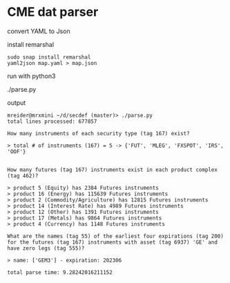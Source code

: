 # CME dat parser


convert YAML to Json

install remarshal

    sudo snap install remarshal
    yaml2json map.yaml > map.json


run with python3

./parse.py

output

```
mreider@mrxmini ~/d/secdef (master)> ./parse.py
total lines processed: 677857

How many instruments of each security type (tag 167) exist?

> total # of instruments (167) = 5 -> {'FUT', 'MLEG', 'FXSPOT', 'IRS', 'OOF'}


How many futures (tag 167) instruments exist in each product complex (tag 462)?

> product 5 (Equity) has 2384 Futures instruments
> product 16 (Energy) has 115639 Futures instruments
> product 2 (Commodity/Agriculture) has 12815 Futures instruments
> product 14 (Interest Rate) has 4989 Futures instruments
> product 12 (Other) has 1391 Futures instruments
> product 17 (Metals) has 9864 Futures instruments
> product 4 (Currency) has 1148 Futures instruments

What are the names (tag 55) of the earliest four expirations (tag 200) for the futures (tag 167) instruments with asset (tag 6937) 'GE' and have zero legs (tag 555)?

> name: ['GEM3'] - expiration: 202306

total parse time: 9.28242016211152


```
